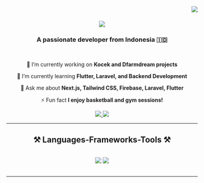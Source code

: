 <img align="right" src="https://visitor-badge.laobi.icu/badge?page_id=djaelani.djaelani" />

<h1 align="center">
    <img src="https://readme-typing-svg.herokuapp.com/?font=Righteous&size=35&center=true&vCenter=true&width=500&height=70&duration=4000&lines=Hi+There!+👋;+I'm+Djae!;" />
</h1>

<h3 align="center">A passionate developer from Indonesia 🇮🇩</h3>

<br/>

<div align="center">
 
 🔭 I’m currently working on **Kocek and Dfarmdream projects**
 
 🌱 I’m currently learning **Flutter, Laravel, and Backend Development**

 💬 Ask me about **Next.js, Tailwind CSS, Firebase, Laravel, Flutter**

 ⚡ Fun fact **I enjoy basketball and gym sessions!**

</div>
 
<div align="center"> 
  <a href="mailto:rizkidjaelani@gmail.com">
    <img src="https://img.shields.io/badge/Gmail-333333?style=for-the-badge&logo=gmail&logoColor=red" />
  </a>
  <a href="https://linkedin.com/in/rizkidjaelani" target="djaeikky@gmail.com">
    <img src="https://img.shields.io/badge/LinkedIn-0077B5?style=for-the-badge&logo=linkedin&logoColor=white" target="https://www.linkedin.com/in/rizki-d-6587b1319?utm_source=share&utm_campaign=share_via&utm_content=profile&utm_medium=android_app" />
  </a>
</div>

<hr/>

<h2 align="center">⚒️ Languages-Frameworks-Tools ⚒️</h2>
<br/>
<div align="center">
    <img src="https://skillicons.dev/icons?i=react,bootstrap,flutter,html,css,vscode,github,php,tailwind,git,laravel" />
    <img src="https://skillicons.dev/icons?i=javascript,postgresql,sass,firebase,mysql,flutter,nextjs,python" /><br>
</div>

<br/>
<hr/>
